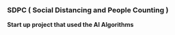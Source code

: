 ### SDPC ( Social Distancing and People Counting )

**Start up project that used the AI Algorithms** 

